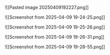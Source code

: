 ![[Pasted image 20250409192227.png]]


![[Screenshot from 2025-04-09 19-24-25.png]]


![[Screenshot from 2025-04-09 19-25-26.png]]

![[Screenshot from 2025-04-09 19-26-31.png]]


![[Screenshot from 2025-04-09 19-28-55.png]]



